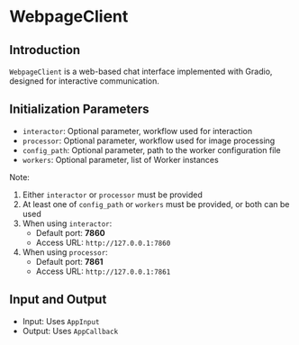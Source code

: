 # WebpageClient

## Introduction
`WebpageClient` is a web-based chat interface implemented with Gradio, designed for interactive communication.

## Initialization Parameters
- `interactor`: Optional parameter, workflow used for interaction
- `processor`: Optional parameter, workflow used for image processing
- `config_path`: Optional parameter, path to the worker configuration file
- `workers`: Optional parameter, list of Worker instances

Note:
1. Either `interactor` or `processor` must be provided
2. At least one of `config_path` or `workers` must be provided, or both can be used
3. When using `interactor`:
   - Default port: **7860**
   - Access URL: `http://127.0.0.1:7860`
4. When using `processor`:
   - Default port: **7861**
   - Access URL: `http://127.0.0.1:7861`

## Input and Output
- Input: Uses `AppInput`
- Output: Uses `AppCallback`